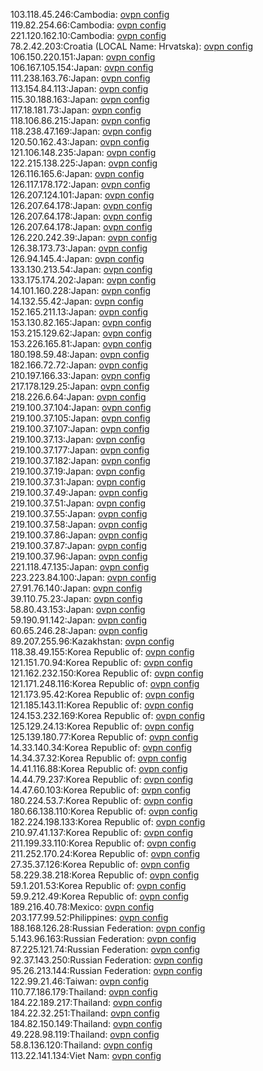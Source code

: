 103.118.45.246:Cambodia: [ovpn config](vpn/103_118_45_246.ovpn)  
119.82.254.66:Cambodia: [ovpn config](vpn/119_82_254_66.ovpn)  
221.120.162.10:Cambodia: [ovpn config](vpn/221_120_162_10.ovpn)  
78.2.42.203:Croatia (LOCAL Name: Hrvatska): [ovpn config](vpn/78_2_42_203.ovpn)  
106.150.220.151:Japan: [ovpn config](vpn/106_150_220_151.ovpn)  
106.167.105.154:Japan: [ovpn config](vpn/106_167_105_154.ovpn)  
111.238.163.76:Japan: [ovpn config](vpn/111_238_163_76.ovpn)  
113.154.84.113:Japan: [ovpn config](vpn/113_154_84_113.ovpn)  
115.30.188.163:Japan: [ovpn config](vpn/115_30_188_163.ovpn)  
117.18.181.73:Japan: [ovpn config](vpn/117_18_181_73.ovpn)  
118.106.86.215:Japan: [ovpn config](vpn/118_106_86_215.ovpn)  
118.238.47.169:Japan: [ovpn config](vpn/118_238_47_169.ovpn)  
120.50.162.43:Japan: [ovpn config](vpn/120_50_162_43.ovpn)  
121.106.148.235:Japan: [ovpn config](vpn/121_106_148_235.ovpn)  
122.215.138.225:Japan: [ovpn config](vpn/122_215_138_225.ovpn)  
126.116.165.6:Japan: [ovpn config](vpn/126_116_165_6.ovpn)  
126.117.178.172:Japan: [ovpn config](vpn/126_117_178_172.ovpn)  
126.207.124.101:Japan: [ovpn config](vpn/126_207_124_101.ovpn)  
126.207.64.178:Japan: [ovpn config](vpn/126_207_64_178.ovpn)  
126.207.64.178:Japan: [ovpn config](vpn/126_207_64_178.ovpn)  
126.207.64.178:Japan: [ovpn config](vpn/126_207_64_178.ovpn)  
126.220.242.39:Japan: [ovpn config](vpn/126_220_242_39.ovpn)  
126.38.173.73:Japan: [ovpn config](vpn/126_38_173_73.ovpn)  
126.94.145.4:Japan: [ovpn config](vpn/126_94_145_4.ovpn)  
133.130.213.54:Japan: [ovpn config](vpn/133_130_213_54.ovpn)  
133.175.174.202:Japan: [ovpn config](vpn/133_175_174_202.ovpn)  
14.101.160.228:Japan: [ovpn config](vpn/14_101_160_228.ovpn)  
14.132.55.42:Japan: [ovpn config](vpn/14_132_55_42.ovpn)  
152.165.211.13:Japan: [ovpn config](vpn/152_165_211_13.ovpn)  
153.130.82.165:Japan: [ovpn config](vpn/153_130_82_165.ovpn)  
153.215.129.62:Japan: [ovpn config](vpn/153_215_129_62.ovpn)  
153.226.165.81:Japan: [ovpn config](vpn/153_226_165_81.ovpn)  
180.198.59.48:Japan: [ovpn config](vpn/180_198_59_48.ovpn)  
182.166.72.72:Japan: [ovpn config](vpn/182_166_72_72.ovpn)  
210.197.166.33:Japan: [ovpn config](vpn/210_197_166_33.ovpn)  
217.178.129.25:Japan: [ovpn config](vpn/217_178_129_25.ovpn)  
218.226.6.64:Japan: [ovpn config](vpn/218_226_6_64.ovpn)  
219.100.37.104:Japan: [ovpn config](vpn/219_100_37_104.ovpn)  
219.100.37.105:Japan: [ovpn config](vpn/219_100_37_105.ovpn)  
219.100.37.107:Japan: [ovpn config](vpn/219_100_37_107.ovpn)  
219.100.37.13:Japan: [ovpn config](vpn/219_100_37_13.ovpn)  
219.100.37.177:Japan: [ovpn config](vpn/219_100_37_177.ovpn)  
219.100.37.182:Japan: [ovpn config](vpn/219_100_37_182.ovpn)  
219.100.37.19:Japan: [ovpn config](vpn/219_100_37_19.ovpn)  
219.100.37.31:Japan: [ovpn config](vpn/219_100_37_31.ovpn)  
219.100.37.49:Japan: [ovpn config](vpn/219_100_37_49.ovpn)  
219.100.37.51:Japan: [ovpn config](vpn/219_100_37_51.ovpn)  
219.100.37.55:Japan: [ovpn config](vpn/219_100_37_55.ovpn)  
219.100.37.58:Japan: [ovpn config](vpn/219_100_37_58.ovpn)  
219.100.37.86:Japan: [ovpn config](vpn/219_100_37_86.ovpn)  
219.100.37.87:Japan: [ovpn config](vpn/219_100_37_87.ovpn)  
219.100.37.96:Japan: [ovpn config](vpn/219_100_37_96.ovpn)  
221.118.47.135:Japan: [ovpn config](vpn/221_118_47_135.ovpn)  
223.223.84.100:Japan: [ovpn config](vpn/223_223_84_100.ovpn)  
27.91.76.140:Japan: [ovpn config](vpn/27_91_76_140.ovpn)  
39.110.75.23:Japan: [ovpn config](vpn/39_110_75_23.ovpn)  
58.80.43.153:Japan: [ovpn config](vpn/58_80_43_153.ovpn)  
59.190.91.142:Japan: [ovpn config](vpn/59_190_91_142.ovpn)  
60.65.246.28:Japan: [ovpn config](vpn/60_65_246_28.ovpn)  
89.207.255.96:Kazakhstan: [ovpn config](vpn/89_207_255_96.ovpn)  
118.38.49.155:Korea Republic of: [ovpn config](vpn/118_38_49_155.ovpn)  
121.151.70.94:Korea Republic of: [ovpn config](vpn/121_151_70_94.ovpn)  
121.162.232.150:Korea Republic of: [ovpn config](vpn/121_162_232_150.ovpn)  
121.171.248.116:Korea Republic of: [ovpn config](vpn/121_171_248_116.ovpn)  
121.173.95.42:Korea Republic of: [ovpn config](vpn/121_173_95_42.ovpn)  
121.185.143.11:Korea Republic of: [ovpn config](vpn/121_185_143_11.ovpn)  
124.153.232.169:Korea Republic of: [ovpn config](vpn/124_153_232_169.ovpn)  
125.129.24.13:Korea Republic of: [ovpn config](vpn/125_129_24_13.ovpn)  
125.139.180.77:Korea Republic of: [ovpn config](vpn/125_139_180_77.ovpn)  
14.33.140.34:Korea Republic of: [ovpn config](vpn/14_33_140_34.ovpn)  
14.34.37.32:Korea Republic of: [ovpn config](vpn/14_34_37_32.ovpn)  
14.41.116.88:Korea Republic of: [ovpn config](vpn/14_41_116_88.ovpn)  
14.44.79.237:Korea Republic of: [ovpn config](vpn/14_44_79_237.ovpn)  
14.47.60.103:Korea Republic of: [ovpn config](vpn/14_47_60_103.ovpn)  
180.224.53.7:Korea Republic of: [ovpn config](vpn/180_224_53_7.ovpn)  
180.66.138.110:Korea Republic of: [ovpn config](vpn/180_66_138_110.ovpn)  
182.224.198.133:Korea Republic of: [ovpn config](vpn/182_224_198_133.ovpn)  
210.97.41.137:Korea Republic of: [ovpn config](vpn/210_97_41_137.ovpn)  
211.199.33.110:Korea Republic of: [ovpn config](vpn/211_199_33_110.ovpn)  
211.252.170.24:Korea Republic of: [ovpn config](vpn/211_252_170_24.ovpn)  
27.35.37.126:Korea Republic of: [ovpn config](vpn/27_35_37_126.ovpn)  
58.229.38.218:Korea Republic of: [ovpn config](vpn/58_229_38_218.ovpn)  
59.1.201.53:Korea Republic of: [ovpn config](vpn/59_1_201_53.ovpn)  
59.9.212.49:Korea Republic of: [ovpn config](vpn/59_9_212_49.ovpn)  
189.216.40.78:Mexico: [ovpn config](vpn/189_216_40_78.ovpn)  
203.177.99.52:Philippines: [ovpn config](vpn/203_177_99_52.ovpn)  
188.168.126.28:Russian Federation: [ovpn config](vpn/188_168_126_28.ovpn)  
5.143.96.163:Russian Federation: [ovpn config](vpn/5_143_96_163.ovpn)  
87.225.121.74:Russian Federation: [ovpn config](vpn/87_225_121_74.ovpn)  
92.37.143.250:Russian Federation: [ovpn config](vpn/92_37_143_250.ovpn)  
95.26.213.144:Russian Federation: [ovpn config](vpn/95_26_213_144.ovpn)  
122.99.21.46:Taiwan: [ovpn config](vpn/122_99_21_46.ovpn)  
110.77.186.179:Thailand: [ovpn config](vpn/110_77_186_179.ovpn)  
184.22.189.217:Thailand: [ovpn config](vpn/184_22_189_217.ovpn)  
184.22.32.251:Thailand: [ovpn config](vpn/184_22_32_251.ovpn)  
184.82.150.149:Thailand: [ovpn config](vpn/184_82_150_149.ovpn)  
49.228.98.119:Thailand: [ovpn config](vpn/49_228_98_119.ovpn)  
58.8.136.120:Thailand: [ovpn config](vpn/58_8_136_120.ovpn)  
113.22.141.134:Viet Nam: [ovpn config](vpn/113_22_141_134.ovpn)  
